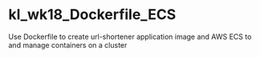 # kl_wk18_Dockerfile_ECS
Use Dockerfile to create url-shortener application image and AWS ECS to and manage containers on a cluster
